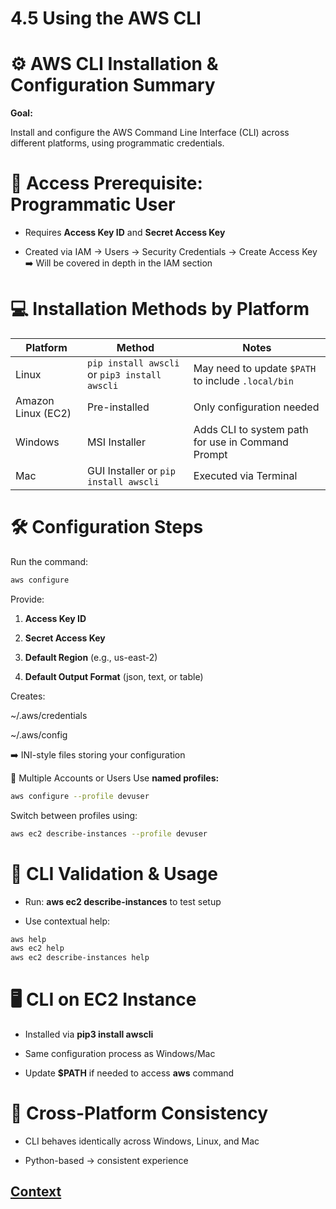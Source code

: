 # 4.5 Using the AWS CLI 
 
# ⚙️ AWS CLI Installation & Configuration Summary

**Goal:** 

Install and configure the AWS Command Line Interface (CLI) across different platforms, using programmatic credentials.

# 🧭 Access Prerequisite: Programmatic User

* Requires **Access Key ID** and **Secret Access Key**

* Created via IAM → Users → Security Credentials → Create Access Key ➡️ Will be covered in depth in the IAM section

# 💻 Installation Methods by Platform

| Platform            | Method                                | Notes                                           |
|---------------------|----------------------------------------|-------------------------------------------------|
| Linux               | `pip install awscli` or `pip3 install awscli` | May need to update `$PATH` to include `.local/bin` |
| Amazon Linux (EC2)  | Pre-installed                          | Only configuration needed                       |
| Windows             | MSI Installer                          | Adds CLI to system path for use in Command Prompt |
| Mac                 | GUI Installer or `pip install awscli`  | Executed via Terminal                           |


# 🛠️ Configuration Steps
Run the command:

``` bash
aws configure
```

Provide:

1. **Access Key ID**

2. **Secret Access Key**

3. **Default Region** (e.g., us-east-2)

4. **Default Output Format** (json, text, or table)

Creates:

~/.aws/credentials

~/.aws/config      

 ➡️ INI-style files storing your configuration


👥 Multiple Accounts or Users
Use **named profiles:**

``` bash
aws configure --profile devuser

```
Switch between profiles using:

``` bash
aws ec2 describe-instances --profile devuser
```

# 🧪 CLI Validation & Usage

* Run: **aws ec2 describe-instances** to test setup

* Use contextual help:

``` bash
aws help
aws ec2 help
aws ec2 describe-instances help
```
# 🖥️ CLI on EC2 Instance

* Installed via **pip3 install awscli**

* Same configuration process as Windows/Mac

* Update **$PATH** if needed to access **aws** command

# 🔁 Cross-Platform Consistency

* CLI behaves identically across Windows, Linux, and Mac
  
* Python-based → consistent experience


 ## [Context](./../context.md)